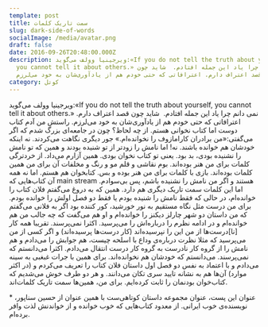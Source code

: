 ```yaml
---
template: post
title: سمت تاریک کلمات
slug: dark-side-of-words
socialImage: /media/avatar.png
draft: false
date: 2016-09-26T20:48:00.000Z
description: ویرجینیا وولف می‌گوید:«If you do not tell the truth about yourself,
  you cannot tell it about others.» نمی دانم چرا یاد این جمله افتادم.  شاید چون
  قصد اعتراف دارم. اعترافاتی که حتی خودم هم از یادآوری‌شان به خود می‌لرزم.
category: کوتل
---
```

ویرجینیا وولف می‌گوید:«If you do not tell the truth about yourself, you cannot tell it about others.» نمی دانم چرا یاد این جمله افتادم.  شاید چون قصد اعتراف دارم. اعترافاتی که حتی خودم هم از یادآوری‌شان به خود می‌لرزم. راستش من آدم کتاب دوست اما کتاب نخوانی هستم. از چه لحاظ؟ چون در جامعه‌ای بزرگ شدم که اگر می‌گفتی:«من برادران کارامازوف را نخوانده‌ام.» جور دیگری نگاهت می‌کردند. نه اینکه خودشان هم خوانده باشند. نه! اما نامش را زودتر از تو شنیده بودند و همین که تو نامش را نشنیده بودی، بد بود. یعنی تو کتاب نخوان بودی. همین آزارم می‌داد. از خردترگی کلمات برای من هنر بوده‌اند. بوم نقاشی و قلم مو و رنگ و مخلفات آن برای من همین کلمات بوده‌اند. بازی با کلمات برای من هنر بوده و بس. کتابخوان هم هستم. اما نه همه آن کتاب‌هایی که main stream هستند و اگر من نامش را نشنیده باشم، پس بی‌سوادم. اما این کلمات سمت تاریک دیگری هم دارد. همین که به دروغ می‌گفتم فلان کتاب را خوانده‌ام، در حالی که فقط نامش را شنیده بودم یا فقط دو فصل اولش را خوانده بودم. برای من درست مثل نگاه مستقیم به نور خورشید، کور کننده بود اگر به فلانی می‌گفتم که من داستان دو شهر چارلز دیکنز را خوانده‌ام و او هم می‌گفت که چه جالب من هم خوانده‌ام و در ادامه نظرم را درباره‌اش را می‌پرسید. اکثرا نمی‌پرسند. تقریبا همه کار \[نا]درست‌ها از من این را نپرسیده‌اند (کار درست‌ها پرسیده‌اند) و اگر کسی از من می‌پرسید که مثلا نظرت درباره‌ی وداع با اسلحه چیست، هم جوابش را می‌دادم و هم نامش را از گروه کار نادرست به گروه کار درست انتقال می‌دادم. اکثرا می‌دانستم که نمی‌پرسند. می‌دانستم که خودشان هم نخوانده‌اند. برای همین با جرات غبغبی به سینه می‌دادم و با اعتماد به نفس دو فصل اول داستان فلان کتاب را تعریف می‌کردم و (در اکثر موارد) آن‌ها هم به نشانه تایید سری تکان می‌دانند. و هر دو طرف خوش می‌شدیم که کتاب‌خوان بودنمان را ثابت کرده‌ایم. برای من، همین‌ها سمت تاریک کلمات‌اند.

\* عنوان این پست، عنوان مجموعه داستان کوتاهی‌ست با همین عنوان از حسین سناپور، نویسنده‌ی خوب ایرانی. از معدود کتاب‌هایی که خوب خوانده و از خواندنش لذت وافر برده‌ام.